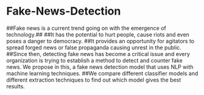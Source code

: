 # Fake-News-Detection
##Fake news is a current trend going on with the emergence of technology.##
##It has the potential to hurt people, cause riots and even poses a danger to democracy.
##It provides an opportunity for agitators to spread forged news or false propaganda causing unrest in the public.
##Since then, detecting fake news has become a critical issue and every organization is trying to establish a method to detect and counter fake news. We propose in this, a fake news detection model that uses NLP with machine learning techniques.
##We compare different classifier models and different extraction techniques to find out which model gives the best results.
